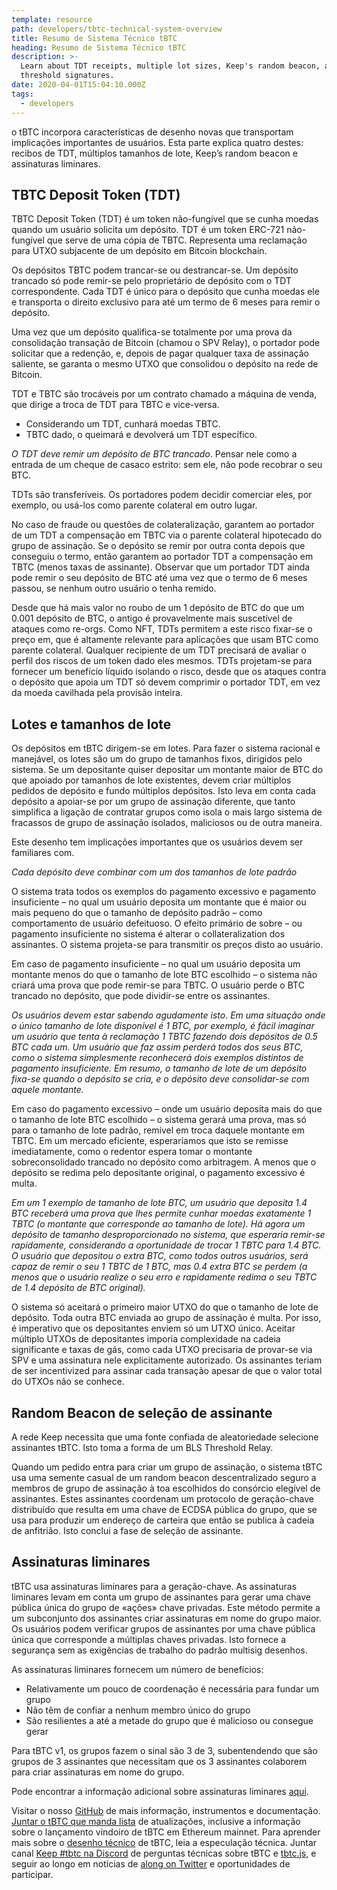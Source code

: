 ```yaml
---
template: resource
path: developers/tbtc-technical-system-overview
title: Resumo de Sistema Técnico tBTC
heading: Resumo de Sistema Técnico tBTC
description: >-
  Learn about TDT receipts, multiple lot sizes, Keep's random beacon, and
  threshold signatures.
date: 2020-04-01T15:04:10.000Z
tags:
  - developers
---
```

o tBTC incorpora características de desenho novas que transportam implicações importantes de usuários. Esta parte explica quatro destes: recibos de TDT, múltiplos tamanhos de lote, Keep’s random beacon e assinaturas liminares.

## TBTC Deposit Token (TDT)

TBTC Deposit Token (TDT) é um token não-fungível que se cunha moedas quando um usuário solicita um depósito. TDT é um token ERC-721 não-fungível que serve de uma cópia de TBTC. Representa uma reclamação para UTXO subjacente de um depósito em Bitcoin blockchain.

Os depósitos TBTC podem trancar-se ou destrancar-se. Um depósito trancado só pode remir-se pelo proprietário de depósito com o TDT correspondente. Cada TDT é único para o depósito que cunha moedas ele e transporta o direito exclusivo para até um termo de 6 meses para remir o depósito.

Uma vez que um depósito qualifica-se totalmente por uma prova da consolidação transação de Bitcoin (chamou o SPV Relay), o portador pode solicitar que a redenção, e, depois de pagar qualquer taxa de assinação saliente, se garanta o mesmo UTXO que consolidou o depósito na rede de Bitcoin.

TDT e TBTC são trocáveis por um contrato chamado a máquina de venda, que dirige a troca de TDT para TBTC e vice-versa.

* Considerando um TDT, cunhará moedas TBTC.
* TBTC dado, o queimará e devolverá um TDT específico.

*O TDT deve remir um depósito de BTC trancado*. Pensar nele como a entrada de um cheque de casaco estrito: sem ele, não pode recobrar o seu BTC.

TDTs são transferíveis. Os portadores podem decidir comerciar eles, por exemplo, ou usá-los como parente colateral em outro lugar.

No caso de fraude ou questões de colateralização, garantem ao portador de um TDT a compensação em TBTC via o parente colateral hipotecado do grupo de assinação. Se o depósito se remir por outra conta depois que conseguiu o termo, então garantem ao portador TDT a compensação em TBTC (menos taxas de assinante). Observar que um portador TDT ainda pode remir o seu depósito de BTC até uma vez que o termo de 6 meses passou, se nenhum outro usuário o tenha remido.

Desde que há mais valor no roubo de um 1 depósito de BTC do que um 0.001 depósito de BTC, o antigo é provavelmente mais suscetível de ataques como re-orgs. Como NFT, TDTs permitem a este risco fixar-se o preço em, que é altamente relevante para aplicações que usam BTC como parente colateral. Qualquer recipiente de um TDT precisará de avaliar o perfil dos riscos de um token dado eles mesmos. TDTs projetam-se para fornecer um benefício líquido isolando o risco, desde que os ataques contra o depósito que apoia um TDT só devem comprimir o portador TDT, em vez da moeda cavilhada pela provisão inteira.

## Lotes e tamanhos de lote

Os depósitos em tBTC dirigem-se em lotes. Para fazer o sistema racional e manejável, os lotes são um do grupo de tamanhos fixos, dirigidos pelo sistema. Se um depositante quiser depositar um montante maior de BTC do que apoiado por tamanhos de lote existentes, devem criar múltiplos pedidos de depósito e fundo múltiplos depósitos. Isto leva em conta cada depósito a apoiar-se por um grupo de assinação diferente, que tanto simplifica a ligação de contratar grupos como isola o mais largo sistema de fracassos de grupo de assinação isolados, maliciosos ou de outra maneira.

Este desenho tem implicações importantes que os usuários devem ser familiares com.

*Cada depósito deve combinar com um dos tamanhos de lote padrão*

O sistema trata todos os exemplos do pagamento excessivo e pagamento insuficiente – no qual um usuário deposita um montante que é maior ou mais pequeno do que o tamanho de depósito padrão – como comportamento de usuário defeituoso. O efeito primário de sobre – ou pagamento insuficiente no sistema é alterar o collateralization dos assinantes. O sistema projeta-se para transmitir os preços disto ao usuário.

Em caso de pagamento insuficiente – no qual um usuário deposita um montante menos do que o tamanho de lote BTC escolhido – o sistema não criará uma prova que pode remir-se para TBTC. O usuário perde o BTC trancado no depósito, que pode dividir-se entre os assinantes.

*Os usuários devem estar sabendo agudamente isto. Em uma situação onde o único tamanho de lote disponível é 1 BTC, por exemplo, é fácil imaginar um usuário que tenta à reclamação 1 TBTC fazendo dois depósitos de 0.5 BTC cada um. Um usuário que faz assim perderá todos dos seus BTC, como o sistema simplesmente reconhecerá dois exemplos distintos de pagamento insuficiente. Em resumo, o tamanho de lote de um depósito fixa-se quando o depósito se cria, e o depósito deve consolidar-se com aquele montante.*

Em caso do pagamento excessivo – onde um usuário deposita mais do que o tamanho de lote BTC escolhido – o sistema gerará uma prova, mas só para o tamanho de lote padrão, remível em troca daquele montante em TBTC. Em um mercado eficiente, esperaríamos que isto se remisse imediatamente, como o redentor espera tomar o montante sobreconsolidado trancado no depósito como arbitragem. A menos que o depósito se redima pelo depositante original, o pagamento excessivo é multa.

*Em um 1 exemplo de tamanho de lote BTC, um usuário que deposita 1.4 BTC receberá uma prova que lhes permite cunhar moedas exatamente 1 TBTC (o montante que corresponde ao tamanho de lote). Há agora um depósito de tamanho desproporcionado no sistema, que esperaria remir-se rapidamente, considerando a oportunidade de trocar 1 TBTC para 1.4 BTC. O usuário que depositou o extra BTC, como todos outros usuários, será capaz de remir o seu 1 TBTC de 1 BTC, mas 0.4 extra BTC se perdem (a menos que o usuário realize o seu erro e rapidamente redima o seu TBTC de 1.4 depósito de BTC original).*

O sistema só aceitará o primeiro maior UTXO do que o tamanho de lote de depósito. Toda outra BTC enviada ao grupo de assinação é multa. Por isso, é imperativo que os depositantes enviem só um UTXO único. Aceitar múltiplo UTXOs de depositantes imporia complexidade na cadeia significante e taxas de gás, como cada UTXO precisaria de provar-se via SPV e uma assinatura nele explicitamente autorizado. Os assinantes teriam de ser incentivized para assinar cada transação apesar de que o valor total do UTXOs não se conhece.

## Random Beacon de seleção de assinante

A rede Keep necessita que uma fonte confiada de aleatoriedade selecione assinantes tBTC. Isto toma a forma de um BLS Threshold Relay.

Quando um pedido entra para criar um grupo de assinação, o sistema tBTC usa uma semente casual de um random beacon descentralizado seguro a membros de grupo de assinação à toa escolhidos do consórcio elegível de assinantes. Estes assinantes coordenam um protocolo de geração-chave distribuído que resulta em uma chave de ECDSA pública do grupo, que se usa para produzir um endereço de carteira que então se publica à cadeia de anfitrião. Isto conclui a fase de seleção de assinante.

## Assinaturas liminares

tBTC usa assinaturas liminares para a geração-chave. As assinaturas liminares levam em conta um grupo de assinantes para gerar uma chave pública única do grupo de «ações» chave privadas. Este método permite a um subconjunto dos assinantes criar assinaturas em nome do grupo maior. Os usuários podem verificar grupos de assinantes por uma chave pública única que corresponde a múltiplas chaves privadas. Isto fornece a segurança sem as exigências de trabalho do padrão multisig desenhos.

As assinaturas liminares fornecem um número de benefícios:

* Relativamente um pouco de coordenação é necessária para fundar um grupo
* Não têm de confiar a nenhum membro único do grupo
* São resilientes a até a metade do grupo que é malicioso ou consegue gerar

Para tBTC v1, os grupos fazem o sinal são 3 de 3, subentendendo que são grupos de 3 assinantes que necessitam que os 3 assinantes colaborem para criar assinaturas em nome do grupo.

Pode encontrar a informação adicional sobre assinaturas liminares [aqui](https://blog.keep.network/threshold-signatures-ff2c2b98d9c7).

Visitar o nosso [GitHub](https://github.com/keep-network/tbtc) de mais informação, instrumentos e documentação. [Juntar o tBTC que manda lista](https://tbtc.network/#mailing-list) de atualizações, inclusive a informação sobre o lançamento vindoiro de tBTC em Ethereum mainnet. Para aprender mais sobre o [desenho técnico](http://docs.keep.network/tbtc/index.pdf) de tBTC, leia a especulação técnica. Juntar canal [Keep #tbtc na Discord](https://chat.tbtc.network) de perguntas técnicas sobre tBTC e [tbtc.js](https://tbtc.network/news/2020-02-14-announcing-tbtc-js), e seguir ao longo em notícias de [along on Twitter](https://twitter.com/search?q=%22%23tbtc%22&src=typed_query) e oportunidades de participar.
